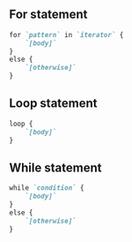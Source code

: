 


## For statement

```markdown
for `pattern` in `iterator` {
    `[body]`
}
else {
    `[otherwise]`
}
```

## Loop statement

```markdown
loop {
    `[body]`
}
```

## While statement

```markdown
while `condition` {
    `[body]`
}
else {
    `[otherwise]`
}
```